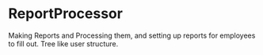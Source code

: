 # ReportProcessor
Making Reports and Processing them, and setting up reports for employees to fill out. Tree like user structure.
